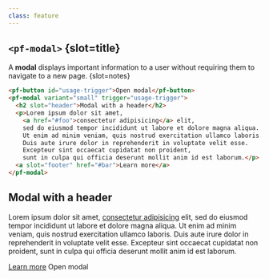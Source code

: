 ```yaml
---
class: feature
---
```


## `<pf-modal>` {slot=title}

A **modal** displays important information to a user without requiring them to 
navigate to a new page.
{slot=notes}

```html
<pf-button id="usage-trigger">Open modal</pf-button>
<pf-modal variant="small" trigger="usage-trigger">
  <h2 slot="header">Modal with a header</h2>
  <p>Lorem ipsum dolor sit amet,
    <a href="#foo">consectetur adipisicing</a> elit,
    sed do eiusmod tempor incididunt ut labore et dolore magna aliqua.
    Ut enim ad minim veniam, quis nostrud exercitation ullamco laboris.
    Duis aute irure dolor in reprehenderit in voluptate velit esse.
    Excepteur sint occaecat cupidatat non proident,
    sunt in culpa qui officia deserunt mollit anim id est laborum.</p>
  <a slot="footer" href="#bar">Learn more</a>
</pf-modal>
```

<pf-modal variant="small" trigger="usage-trigger">
  <h2 slot="header">Modal with a header</h2>
  <p>Lorem ipsum dolor sit amet,
    <a href="#foo">consectetur adipisicing</a> elit,
    sed do eiusmod tempor incididunt ut labore et dolore magna aliqua.
    Ut enim ad minim veniam, quis nostrud exercitation ullamco laboris.
    Duis aute irure dolor in reprehenderit in voluptate velit esse.
    Excepteur sint occaecat cupidatat non proident,
    sunt in culpa qui officia deserunt mollit anim id est laborum.</p>
  <a slot="footer" href="#bar">Learn more</a>
</pf-modal>
<pf-button id="usage-trigger">Open modal</pf-button>

<script type="module">
  import '@patternfly/elements/pf-button/pf-button.js';
  import '@patternfly/elements/pf-modal/pf-modal.js';
</script>

<style>
  .feature #contents { grid-template: 1fr / 1fr; }
  #usage-trigger { place-self: center; }
</style>
